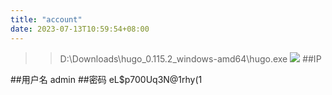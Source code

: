 ```yaml
---
title: "account"
date: 2023-07-13T10:59:54+08:00
---
```

>>D:\Downloads\hugo_0.115.2_windows-amd64\hugo.exe
![](/images/647808a926617.jpg)
##IP
[](http://154.83.15.174/)

##用户名
admin
##密码
eL$p700Uq3N@1rhy(1
